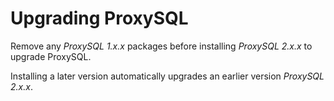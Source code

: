 # Upgrading ProxySQL 

Remove any *ProxySQL 1.x.x* packages before installing *ProxySQL 2.x.x* to upgrade ProxySQL.

Installing a later version automatically upgrades an earlier version *ProxySQL 2.x.x*.